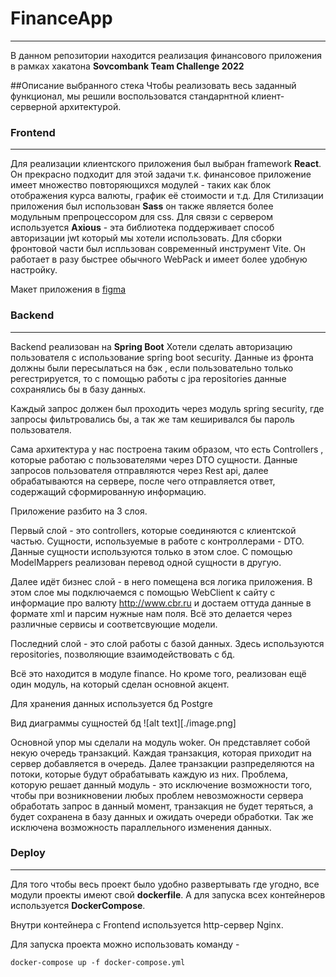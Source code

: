 # FinanceApp
_____
В данном репозитории находится реализация финансового приложения в рамках хакатона **Sovcombank Team Challenge 2022**

##Описание выбранного стека
Чтобы реализовать весь заданный функционал, мы решили воспользоватся стандарнтной клиент-серверной архитектурой.

### Frontend
___
Для реализации клиентского приложения был выбран framework **React**. Он прекрасно подходит для этой задачи т.к. финансовое приложение имеет множество повторяющихся модулей - таких как  блок отображения курса валюты, график её стоимости и т.д.
Для Стилизации приложения был использован **Sass** он также является более модульным препроцессором для css.
Для связи с сервером используется **Axious** - эта библиотека поддерживает способ авторизации jwt который мы хотели использовать.
Для сборки фронтовой части был испльзован современный инструмент Vite. Он работает в разу быстрее обычного WebPack и имеет более удобную настройку.

Макет приложения в [figma](https://www.figma.com/file/VP59Idg3xNbbWvfQndj9to/Skolkovo-X-%D0%A1%D0%BE%D0%B2%D0%BA%D0%BE%D0%BC%D0%B1%D0%B0%D0%BD%D0%BA?node-id=0%3A1&t=IhHPwxUCDgAPaLLM-1)

### Backend
____
Backend реализован на **Spring Boot**
Хотели сделать авторизацию пользователя с использование spring boot security. Данные из фронта должны были пересылаться на бэк , если пользовательно только регестрируется, то с помощью работы с jpa repositories данные сохранялись бы в базу данных.

Каждый запрос должен был проходить через модуль spring security, где запросы фильтровались бы, а так же там кеширивался бы пароль пользователя.

Сама архитектура у нас построена таким образом, что есть Controllers , которые работаю с пользователями через DTO сущности. Данные запросов пользователя отправляются через Rest api, далее обрабатываются на сервере, после чего отправляется ответ, содержащий сформированную информацию.

Приложение разбито на 3 слоя.

Первый слой - это controllers, которые соединяются с клиентской частью. Сущности, используемые в работе с контроллерами - DTO. Данные сущности используются только в этом слое. С помощью ModelMappers реализован перевод одной сущности в другую.

Далее идёт бизнес слой - в него помещена вся логика приложения. В этом слое мы подключаемся с помощью WebClient к сайту с информацие про валюту http://www.cbr.ru и достаем оттуда данные в формате xml и парсим нужные нам поля. Всё это делается через различные сервисы и соответсвующие модели.

Последний слой - это слой работы с базой данных. Здесь используются repositories, позволяющие взаимодействовать с бд.

Всё это находится в модуле finance. Но кроме того, реализован ещё один модуль, на который сделан основной акцент.

Для хранения данных используется бд Postgre

Вид диаграммы сущностей бд
![alt text][./image.png]

Основной упор мы сделали на модуль woker. Он представляет собой некую очередь транзакций. Каждая транзакция, которая приходит на сервер добавляется в очередь. Далее транзакции разпределяются на потоки, которые будут обрабатывать каждую из них. Проблема, которую решает данный модуль - это исключение возможности того, чтобы при возникновении любых проблем невозможности сервера обработать запрос в данный момент, транзакция не будет теряться, а будет сохранена в базу данных и ожидать очереди обработки. Так же исключена возможность параллельного изменения данных.



### Deploy
___
Для того чтобы весь проект было удобно развертывать где угодно, все модули проекты имеют свой **dockerfile**. А для запуска всех контейнеров используется **DockerCompose**.

Внутри контейнера с Frontend используется http-сервер Nginx.

Для запуска проекта можно использовать команду - 

    docker-compose up -f docker-compose.yml